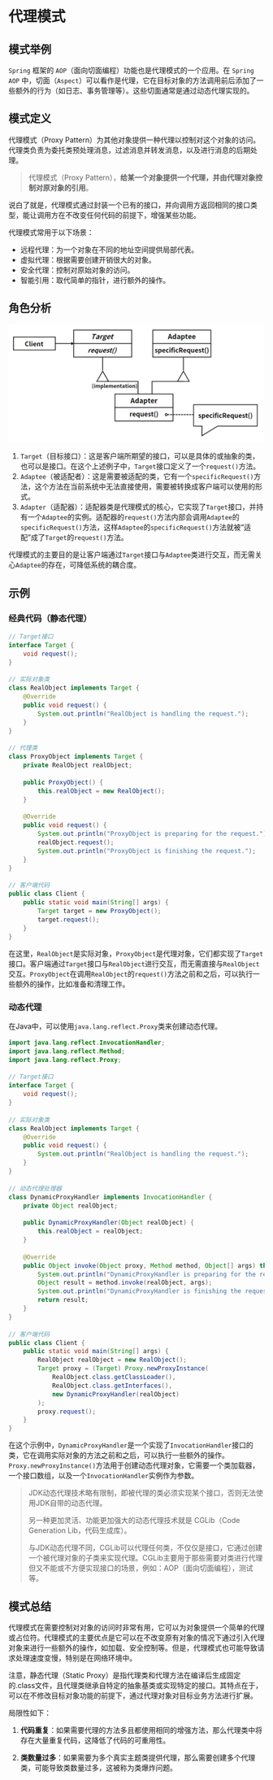 # 代理模式

## 模式举例

`Spring` 框架的 `AOP`（面向切面编程）功能也是代理模式的一个应用。在 `Spring AOP` 中，切面（`Aspect`）可以看作是代理，它在目标对象的方法调用前后添加了一些额外的行为（如日志、事务管理等）。这些切面通常是通过动态代理实现的。

## 模式定义

代理模式（Proxy Pattern）为其他对象提供一种代理以控制对这个对象的访问。代理类负责为委托类预处理消息，过滤消息并转发消息，以及进行消息的后期处理。

> 代理模式（Proxy Pattern），**给某一个对象提供一个代理，并由代理对象控制对原对象的引用**。

说白了就是，代理模式通过封装一个已有的接口，并向调用方返回相同的接口类型，能让调用方在不改变任何代码的前提下，增强某些功能。

代理模式常用于以下场景：

- 远程代理：为一个对象在不同的地址空间提供局部代表。
- 虚拟代理：根据需要创建开销很大的对象。
- 安全代理：控制对原始对象的访问。
- 智能引用：取代简单的指针，进行额外的操作。

## 角色分析

![img](images/04_代理模式/35274f1b008b4da2b1632bc2b9da3e8d.png)

1. `Target`（目标接口）：这是客户端所期望的接口，可以是具体的或抽象的类，也可以是接口。在这个上述例子中，`Target`接口定义了一个`request()`方法。
2. `Adaptee`（被适配者）：这是需要被适配的类，它有一个`specificRequest()`方法，这个方法在当前系统中无法直接使用，需要被转换成客户端可以使用的形式。
3. `Adapter`（适配器）：适配器类是代理模式的核心，它实现了`Target`接口，并持有一个`Adaptee`的实例。适配器的`request()`方法内部会调用`Adaptee`的`specificRequest()`方法，这样`Adaptee`的`specificRequest()`方法就被“适配”成了`Target`的`request()`方法。

代理模式的主要目的是让客户端通过`Target`接口与`Adaptee`类进行交互，而无需关心`Adaptee`的存在，可降低系统的耦合度。

## 示例

### 经典代码（静态代理）

```java
// Target接口
interface Target {
    void request();
}

// 实际对象类
class RealObject implements Target {
    @Override
    public void request() {
        System.out.println("RealObject is handling the request.");
    }
}

// 代理类
class ProxyObject implements Target {
    private RealObject realObject;

    public ProxyObject() {
        this.realObject = new RealObject();
    }

    @Override
    public void request() {
        System.out.println("ProxyObject is preparing for the request.");
        realObject.request();
        System.out.println("ProxyObject is finishing the request.");
    }
}

// 客户端代码
public class Client {
    public static void main(String[] args) {
        Target target = new ProxyObject();
        target.request();
    }
}
```

在这里，`RealObject`是实际对象，`ProxyObject`是代理对象，它们都实现了`Target`接口。客户端通过`Target`接口与`RealObject`进行交互，而无需直接与`RealObject`交互。`ProxyObject`在调用`RealObject`的`request()`方法之前和之后，可以执行一些额外的操作，比如准备和清理工作。

### 动态代理

在Java中，可以使用`java.lang.reflect.Proxy`类来创建动态代理。

```java
import java.lang.reflect.InvocationHandler;
import java.lang.reflect.Method;
import java.lang.reflect.Proxy;

// Target接口
interface Target {
    void request();
}

// 实际对象类
class RealObject implements Target {
    @Override
    public void request() {
        System.out.println("RealObject is handling the request.");
    }
}

// 动态代理处理器
class DynamicProxyHandler implements InvocationHandler {
    private Object realObject;

    public DynamicProxyHandler(Object realObject) {
        this.realObject = realObject;
    }

    @Override
    public Object invoke(Object proxy, Method method, Object[] args) throws Throwable {
        System.out.println("DynamicProxyHandler is preparing for the request.");
        Object result = method.invoke(realObject, args);
        System.out.println("DynamicProxyHandler is finishing the request.");
        return result;
    }
}

// 客户端代码
public class Client {
    public static void main(String[] args) {
        RealObject realObject = new RealObject();
        Target proxy = (Target) Proxy.newProxyInstance(
            RealObject.class.getClassLoader(),
            RealObject.class.getInterfaces(),
            new DynamicProxyHandler(realObject)
        );
        proxy.request();
    }
}
```

在这个示例中，`DynamicProxyHandler`是一个实现了`InvocationHandler`接口的类，它在调用实际对象的方法之前和之后，可以执行一些额外的操作。`Proxy.newProxyInstance()`方法用于创建动态代理对象，它需要一个类加载器，一个接口数组，以及一个`InvocationHandler`实例作为参数。

> JDK动态代理技术略有限制，即被代理的类必须实现某个接口，否则无法使用JDK自带的动态代理。
>
> 另一种更加灵活、功能更加强大的动态代理技术就是 CGLib（Code Generation Lib，代码生成库）。
>
> 与JDK动态代理不同，CGLib可以代理任何类，不仅仅是接口，它通过创建一个被代理对象的子类来实现代理。CGLib主要用于那些需要对类进行代理但又不能或不方便实现接口的场景，例如：AOP（面向切面编程），测试等。


## 模式总结

代理模式在需要控制对对象的访问时非常有用，它可以为对象提供一个简单的代理或占位符。代理模式的主要优点是它可以在不改变原有对象的情况下通过引入代理对象来进行一些额外的操作，如加载、安全控制等。但是，代理模式也可能导致请求处理速度变慢，特别是在网络环境中。

注意，静态代理（Static Proxy）是指代理类和代理方法在编译后生成固定的.class文件，且代理类继承自特定的抽象基类或实现特定的接口。其特点在于，可以在不修改目标对象功能的前提下，通过代理对象对目标业务方法进行扩展。

局限性如下：

1. **代码重复**：如果需要代理的方法多且都使用相同的增强方法，那么代理类中将存在大量重复代码，这降低了代码的可重用性。

2. **类数量过多**：如果需要为多个真实主题类提供代理，那么需要创建多个代理类，可能导致类数量过多，这被称为类爆炸问题。